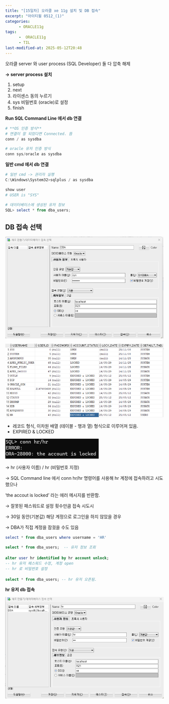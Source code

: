 ```yaml
---
title: "[15일차] 오라클 xe 11g 설치 및 DB 접속"
excerpt: "아이티윌 0512_(1)"
categories:
      - ORACLE11g
tags:
      -  ORACLE11g
      - TIL
last-modified-at: 2025-05-12T20:48
---
```



오라클 server 와 user process (SQL Developer) 둘 다 압축 해제

<aside>

**→ server process 설치** 

1. setup 
2. next 
3. 라이센스 동의 누르기 
4. sys 비밀번호 (oracle)로 설정
5. finish 
</aside>

**Run SQL Command Line 에서 db 연결**

```powershell
# **OS 인증 방식**
# 연결이 잘 되었다면 Connected. 뜸
conn / as sysdba
```

```powershell
# oracle 유저 인증 방식
conn sys/oracle as sysdba
```

**일반 cmd 에서 db 연결**

```powershell
# 일반 cmd -> 권리자 실행
C:\Windows\System32>sqlplus / as sysdba
```

```powershell
show user
# USER is "SYS"
```

```powershell
# 데이터베이스에 생성된 유저 정보
SQL> select * from dba_users;
```

## DB 접속 선택

![image.png](/assets/20250512/1.png)

![image.png](/assets/20250512/2.png)

- 레코드 형식, 이차원 배열 (테이블 - 행과 열) 형식으로 이루어져 있음.
- EXPIRED & LOCKED

![image.png](/assets/20250512/3.png)

→  hr (사용자 이름) / hr (비밀번호 지정)

→ SQL Command line 에서 conn hr/hr 명령어를 사용해 hr 계정에 접속하려고 시도했으나 

‘the accout is locked’ 라는 에러 메시지를 반환함. 

→ 잘못된 패스워드로 설정 횟수만큼 접속 시도시

→ 30일 동안(기본값) 해당 계정으로 로그인을 하지 않았을 경우 

→ DBA가 직접 계정을 잠궜을 수도 있음

```powershell
select * from dba_users where username = 'HR'
```

```sql
select * from dba_users;  -- 유저 정보 조회

alter user hr identified by hr account unlock;  
-- hr 유저 패스워드 수정, 계정 open 
-- hr 로 비밀번호 설정

select * from dba_users; -- hr 유저 오픈됨.
```

**hr 유저 db 접속**

![image.png](/assets/20250512/4.png)